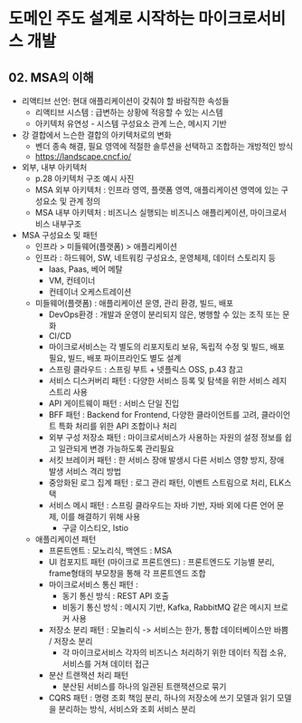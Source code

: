 # 도메인 주도 설계로 시작하는 마이크로서비스 개발

## 02. MSA의 이해
- 리액티브 선언: 현대 애플리케이션이 갖춰야 할 바람직한 속성들
    - 리액티브 시스템 : 급변하는 상황에 적응할 수 있는 시스템
    - 아키텍처 유연성 - 시스템 구성요소 관계 느슨, 메시지 기반
- 강 결합에서 느슨한 결합의 아키텍처로의 변화
    - 벤더 종속 해결, 필요 영역에 적절한 솔루션을 선택하고 조합하는 개방적인 방식
    - https://landscape.cncf.io/
- 외부, 내부 아키텍처
    - p.28 아키텍처 구조 예시 사진
    - MSA 외부 아키텍처 : 인프라 영역, 플랫폼 영역, 애플리케이션 영역에 있는 구성요소 및 관계 정의
    - MSA 내부 아키텍처 : 비즈니스 실행되는 비즈니스 애플리케이션, 마이크로서비스 내부구조
- MSA 구성요소 및 패턴
    - 인프라 > 미들웨어(플랫폼) > 애플리케이션
    - 인프라 : 하드웨어, SW, 네트워킹 구성요소, 운영체제, 데이터 스토리지 등
        - Iaas, Paas, 베어 메탈
        - VM, 컨테이너
        - 컨테이너 오케스트레이션
    - 미들웨어(플랫폼) : 애플리케이션 운영, 관리 환경, 빌드, 배포
        - DevOps환경 : 개발과 운영이 분리되지 않은, 병행할 수 있는 조직 또는 문화
        - CI/CD
        - 마이크로서비스는 각 별도의 리포지토리 보유, 독립적 수정 및 빌드, 배포 필요, 빌드, 배포 파이프라인도 별도 설계
        - 스프링 클라우드 : 스프링 부트 + 넷플릭스 OSS, p.43 참고
        - 서비스 디스커버리 패턴 : 다양한 서비스 등록 및 탐색을 위한 서비스 레지스트리 사용
        - API 게이트웨이 패턴 : 서비스 단일 진입
        - BFF 패턴 : Backend for Frontend, 다양한 클라이언트를 고려, 클라이언트 특화 처리를 위한 API 조합이나 처리
        - 외부 구성 저장소 패턴 : 마이크로서비스가 사용하는 자원의 설정 정보를 쉽고 일관되게 변경 가능하도록 관리필요
        - 서킷 브레이커 패턴 : 한 서비스 장애 발생시 다른 서비스 영향 방지, 장애 발생 서비스 격리 방법
        - 중앙화된 로그 집계 패턴 : 로그 관리 패턴, 이벤트 스트림으로 처리, ELK스택
        - 서비스 메시 패턴 : 스프링 클라우드는 자바 기반, 자바 외에 다른 언어 문제, 이를 해결하기 위해 사용
            - 구글 이스티오, Istio
    - 애플리케이션 패턴
        -  프론트엔트 : 모노리식, 백엔드 : MSA
        -  UI 컴포지트 패턴 (마이크로 프론트엔드) : 프론트엔드도 기능별 분리, frame형태의 부모창을 통해 각 프론트엔드 조합
        -  마이크로서비스 통신 패턴 :
            - 동기 통신 방식 : REST API 호출
            - 비동기 통신 방식 : 메시지 기반, Kafka, RabbitMQ 같은 메시지 브로커 사용
        - 저장소 분리 패턴 : 모놀리식 -> 서비스는 한가, 통합 데이터베이스만 바쁨 / 저장소 분리
            - 각 마이크로서비스 각자의 비즈니스 처리하기 위한 데이터 직접 소유, 서비스를 거쳐 데이터 접근
        - 분산 트랜잭션 처리 패턴
            - 분산된 서비스를 하나의 일관된 트랜잭션으로 묶기
        - CQRS 패턴 : 명령 조회 책임 분리, 하나의 저장소에 쓰기 모델과 읽기 모델을 분리하는 방식, 서비스와 조회 서비스 분리
